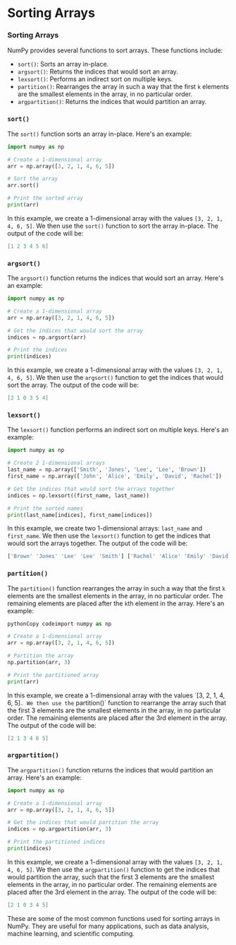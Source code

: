 # Sorting Arrays

### Sorting Arrays

NumPy provides several functions to sort arrays. These functions include:

* `sort()`: Sorts an array in-place.
* `argsort()`: Returns the indices that would sort an array.
* `lexsort()`: Performs an indirect sort on multiple keys.
* `partition()`: Rearranges the array in such a way that the first `k` elements are the smallest elements in the array, in no particular order.
* `argpartition()`: Returns the indices that would partition an array.

### **`sort()`**

The `sort()` function sorts an array in-place. Here's an example:

```python
import numpy as np

# Create a 1-dimensional array
arr = np.array([3, 2, 1, 4, 6, 5])

# Sort the array
arr.sort()

# Print the sorted array
print(arr)
```

In this example, we create a 1-dimensional array with the values `[3, 2, 1, 4, 6, 5]`. We then use the `sort()` function to sort the array in-place. The output of the code will be:

```csharp
[1 2 3 4 5 6]
```

### **`argsort()`**

The `argsort()` function returns the indices that would sort an array. Here's an example:

```python
import numpy as np

# Create a 1-dimensional array
arr = np.array([3, 2, 1, 4, 6, 5])

# Get the indices that would sort the array
indices = np.argsort(arr)

# Print the indices
print(indices)
```

In this example, we create a 1-dimensional array with the values `[3, 2, 1, 4, 6, 5]`. We then use the `argsort()` function to get the indices that would sort the array. The output of the code will be:

```csharp
[2 1 0 3 5 4]
```

### **`lexsort()`**

The `lexsort()` function performs an indirect sort on multiple keys. Here's an example:

```python
import numpy as np

# Create 2 1-dimensional arrays
last_name = np.array(['Smith', 'Jones', 'Lee', 'Lee', 'Brown'])
first_name = np.array(['John', 'Alice', 'Emily', 'David', 'Rachel'])

# Get the indices that would sort the arrays together
indices = np.lexsort((first_name, last_name))

# Print the sorted names
print(last_name[indices], first_name[indices])
```

In this example, we create two 1-dimensional arrays: `last_name` and `first_name`. We then use the `lexsort()` function to get the indices that would sort the arrays together. The output of the code will be:

```css
['Brown' 'Jones' 'Lee' 'Lee' 'Smith'] ['Rachel' 'Alice' 'Emily' 'David' 'John']
```

### **`partition()`**

The `partition()` function rearranges the array in such a way that the first `k` elements are the smallest elements in the array, in no particular order. The remaining elements are placed after the `k`th element in the array. Here's an example:

```python
pythonCopy codeimport numpy as np

# Create a 1-dimensional array
arr = np.array([3, 2, 1, 4, 6, 5])

# Partition the array
np.partition(arr, 3)

# Print the partitioned array
print(arr)
```

In this example, we create a 1-dimensional array with the values \`\[3, 2, 1, 4, 6, 5]`. We then use the` partition()\` function to rearrange the array such that the first 3 elements are the smallest elements in the array, in no particular order. The remaining elements are placed after the 3rd element in the array. The output of the code will be:

```csharp
[2 1 3 4 6 5]
```

### **`argpartition()`**

The `argpartition()` function returns the indices that would partition an array. Here's an example:

```python
import numpy as np

# Create a 1-dimensional array
arr = np.array([3, 2, 1, 4, 6, 5])

# Get the indices that would partition the array
indices = np.argpartition(arr, 3)

# Print the partitioned indices
print(indices)
```

In this example, we create a 1-dimensional array with the values `[3, 2, 1, 4, 6, 5]`. We then use the `argpartition()` function to get the indices that would partition the array, such that the first 3 elements are the smallest elements in the array, in no particular order. The remaining elements are placed after the 3rd element in the array. The output of the code will be:

```csharp
[2 1 0 3 4 5]
```

These are some of the most common functions used for sorting arrays in NumPy. They are useful for many applications, such as data analysis, machine learning, and scientific computing.
